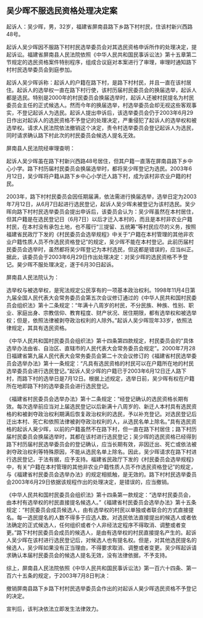 ## 吴少晖不服选民资格处理决定案

起诉人：吴少晖，男，32岁，福建省屏南县路下乡路下村村民，住该村新兴西路48号。

起诉人吴少晖因不服路下村村民选举委员会对其选民资格申诉所作的处理决定，提起诉讼。福建省屏南县人民法院依照《中华人民共和国民事诉讼法》第十五章第二节规定的选民资格案件特别程序，组成合议庭对本案进行了审理，审理时通知路下村村民选举委员会到庭参加。

起诉人吴少晖诉称：起诉人的户籍在路下村，是路下村村民，并且一直在该村居住。起诉人的选举权一直在路下村行使，该村历届村民委员会的换届选举，起诉人都是选民。特别是2000年的村民委员会换届选举时，起诉人还被村民提名为村民委员会主任的正式候选人。然而今年的换届选举，村选举委员会却无视这些客观事实，不登记起诉人为选民。起诉人提出申诉后，该选举委员会仍于2003年6月29日作出对起诉人的选民资格不予登记的处理决定，严重侵犯了起诉人的选举权和被选举权。请求人民法院依法撤销这个决定，责令村选举委员会登记起诉人为选民，同时请求确认路下村此次的村民委员会候选人提名无效。

屏南县人民法院经审理查明：

起诉人吴少晖虽在路下村新兴西路48号居住，但其户籍一直落在屏南县路下乡中心小学。路下村历届村民委员会换届选举时，都将吴少晖登记为选民。2003年6月12日，吴少晖将户籍从路下乡中心小学迁人路下村，成为该村非农业户籍的村民。

2003年，路下村村民委员会因任期届满，依法需进行换届选举，选举日定为2003年7月12日，从6月7日起进行选民登记，起诉人吴少晖未被登记为该村选民。吴少晖向路下村村民选举委员会提出申诉后，该委员会认为：吴少晖虽然在本村居住，但其户籍是在选民登记日（6月7日）以后才迁入本村的，而且是本村非农业户籍村民，在本村没有承包土地，也不履行“三提留、五统筹”等村民应尽的义务，按照福建省民政厅下发的《村民委员会选举规程》中关于“户籍在本村管理的其他非农业户籍性质人员不作选民资格登记”的规定，吴少晖不能在本村登记。此前历届村民委员会选举时，虽然都将吴少晖登记为本村选民，但这都是错误的，应当纠正。据此，该委员会于2003年6月29日作出处理决定：对吴少晖的选民资格不予登记。昊少晖不服处理决定，遂于6月30日起诉。

屏南县人民法院认为：

选举权与被选举权，是宪法规定公民享有的一项基本政治权利。1998年11月4日第九届全国人民代表大会常务委员会第五次会议修订通过的《中华人民共和国村民委员会组织法》第十二条规定：“年满十八周岁的村民，不分民族、种族、性别、职业、家庭出身、宗教信仰、教育程度、财产状况、居住期限，都有选举权和被选举权；但是，依照法律被剥夺政治权利的人除外。”起诉人吴少晖现年33岁，依照法律规定，其具有选民资格。

《中华人民共和国村民委员会组织法》第十四条第四款规定，村民委员会的“具体选举办法由省、自治区、直辖市的人民代表大会常务委员会规定”。2000年7月28日福建省第九届人民代表大会常务委员会第二十次会议修订的《福建省村民选举委员会选举办法》第十一条规定：“凡具有选民资格的村民可以在户籍所在地的村民选举委员会进行选民登记。”起诉人吴少晖的户籍已于2003年6月12日迁人路下村，而路下村的选举日是7月12日。根据上述规定，选举日前，吴少晖有权在户籍所在地即路下村的选举委员会进行选民登记。

《福建省村民委员会选举办法》第十二条规定：“经登记确认的选民资格长期有效。每次选举前应当对上届选民登记以后新满十八周岁的、新迁人本村具有选民资格的和被剥夺政治权利期满后恢复政治权利的选民，予以补充登记。对选民登记后迁出本村、死亡和依照法律被剥夺政治权利的人，从选民名单上除名。”具有选民资格的起诉人昊少晖，以前的户籍虽然不在路下村，但一直在路下村居住；路下村历届村民委员会换届选举时，其都在该村进行选民登记；吴少晖的选民资格已经得到路下村历届村民选举委员会的登记确认，应当长期有效，非因迁出、死亡或依法被剥夺政治权利等特殊原因，不能从选民名单上除名。因此，吴少晖请求在路下村进行选民登记，于法有据，应予支持。福建省民政厅下发的《村民委员会选举规程》中，有关“户籍在本村管理的其他非农业户籍性质人员不作选民资格登记”的规定，与《福建省村民委员会选举办法》的规定相抵触，是无效的。路下村村民选举委员会2003年6月29日依据该规程作出的处理决定，是错误的，应当撤销。

《中华人民共和国村民委员会组织法》第十四条第一款规定：“选举村民委员会，由本村有选举权的村民直接提名候选人。”《福建省村民委员会选举办法》第十五条规定：“村民委员会成员候选人，由有选举权的村民以单独或者联合的方式直接提名。每一选民提名的人数不得多于应选人数。对选民依法直接提出的候选人或者依法确定的正式候选人，任何组织或者个人非经法定程序不得取消、调整或者变更。”路下村村民委员会成员的候选人，是由有选举权的村民直接提名产生的。起诉人吴少晖在该村进行选民登记后，对候选人也有提名权。但是，对其他选民提名的候选人，吴少晖如果没有正当理由，不得要求取消、调整或者变更。吴少晖起诉请求确认本届村民委员会的候选人提名无效，没有法律依据，不予支持。

综上，屏南县人民法院依照《中华人民共和国民事诉讼法》第一百六十四条、第一百六十五条的规定，于2003年7月8日判决：

撤销屏南县路下乡路下村村民选举委员会作出的对起诉人昊少晖选民资格不予登记的决定。

宣判后，该判决依法立即发生法律效力。

